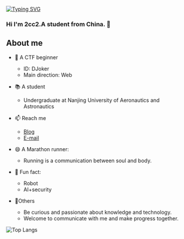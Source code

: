 [![Typing SVG](https://readme-typing-svg.demolab.com?font=Fira+Code&pause=1000&center=%E5%81%87&vCenter=%E5%81%87&repeat=%E7%9C%9F&random=%E5%81%87&width=435&lines=Love+Wins+All)](https://git.io/typing-svg)

### Hi I'm 2cc2.A student from China. 👋

<!--
**2cc2/2cc2** is a ✨ _special_ ✨ repository because its `README.md` (this file) appears on your GitHub profile.

Here are some ideas to get you started:

- 🔭 I’m currently working on ...
- 🌱 I’m currently learning ...
- 👯 I’m looking to collaborate on ...
- 🤔 I’m looking for help with ...
- 💬 Ask me about ...
- 📫 How to reach me: ...
- 😄 Pronouns: ...
- ⚡ Fun fact: ...
-->
About me
---
- 💬 A CTF beginner
  - ID: DJoker
  - Main direction: Web
 
- 📚 A student
  - Undergraduate at Nanjing University of Aeronautics and Astronautics

- 📫 Reach me  
  - [Blog](https://2cc2.github.io/)  
  - [E-mail](beibeiCao16@163.com)   

- 😄 A Marathon runner:  
  - Running is a communication between soul and body.   

- 🔭 Fun fact:  
  - Robot  
  - AI+security

- 🌱Others  
  - Be curious and passionate about knowledge and technology.  
  - Welcome to communicate with me and make progress together.
  
![Top Langs](https://github-readme-stats.vercel.app/api/top-langs/?username=2cc2&layout=compact)


